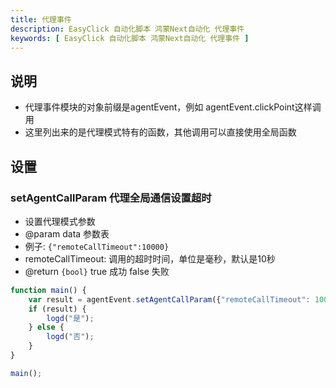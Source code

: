 ```yaml
---
title: 代理事件
description: EasyClick 自动化脚本 鸿蒙Next自动化 代理事件
keywords: [ EasyClick 自动化脚本 鸿蒙Next自动化 代理事件 ]
---
```


## 说明

- 代理事件模块的对象前缀是agentEvent，例如 agentEvent.clickPoint这样调用
- 这里列出来的是代理模式特有的函数，其他调用可以直接使用全局函数

## 设置

### setAgentCallParam 代理全局通信设置超时

* 设置代理模式参数
* @param data 参数表
* 例子: ```{"remoteCallTimeout":10000}```
* remoteCallTimeout: 调用的超时时间，单位是毫秒，默认是10秒
* @return `{bool}` true 成功 false 失败

```javascript showLineNumbers
function main() {
    var result = agentEvent.setAgentCallParam({"remoteCallTimeout": 10000});
    if (result) {
        logd("是");
    } else {
        logd("否");
    }
}

main();
```

